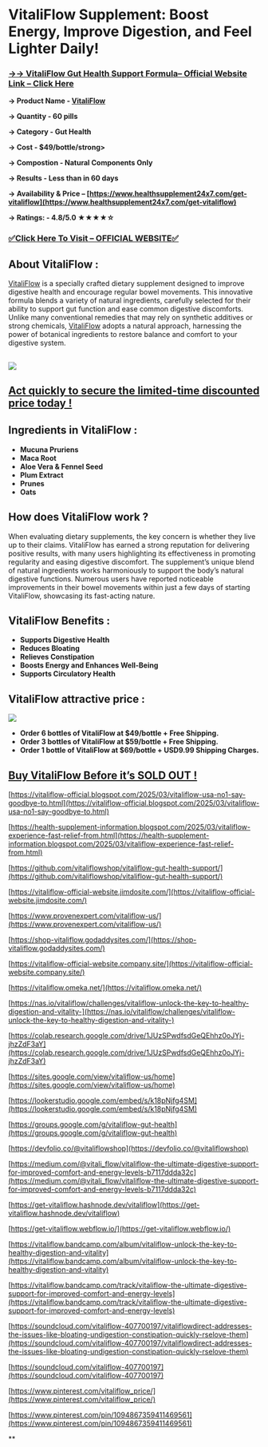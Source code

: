 # VitaliFlow Supplement: Boost Energy, Improve Digestion, and Feel Lighter Daily!

### **[→→ VitaliFlow Gut Health Support Formula– Official Website Link – Click Here](https://www.healthsupplement24x7.com/get-vitaliflow)**

**→ Product Name - [VitaliFlow](https://www.healthsupplement24x7.com/get-vitaliflow)**

**→ Quantity - 60 pills**

**→ Category - Gut Health**

**→ Cost - $49/bottle/strong>**

**→ Compostion - Natural Components Only**

**→ Results - Less than in 60 days**

**→ Availability & Price – [https://www.healthsupplement24x7.com/get-vitaliflow](https://www.healthsupplement24x7.com/get-vitaliflow)**

**→ Ratings: - 4.8/5.0 ★★★★☆**

### [✅**Click Here To Visit – OFFICIAL WEBSITE**✅](https://www.healthsupplement24x7.com/get-vitaliflow)

## **About VitaliFlow :**

[VitaliFlow](https://vitaliflow-official-website.company.site/) is a specially crafted dietary supplement designed to improve digestive health and encourage regular bowel movements. This innovative formula blends a variety of natural ingredients, carefully selected for their ability to support gut function and ease common digestive discomforts. Unlike many conventional remedies that may rely on synthetic additives or strong chemicals, [VitaliFlow](https://vitaliflow.omeka.net/) adopts a natural approach, harnessing the power of botanical ingredients to restore balance and comfort to your digestive system.

## [![](https://blogger.googleusercontent.com/img/b/R29vZ2xl/AVvXsEjCDlHMZS19r6zTXF8D2IMi9nAbD0qEjOpdp4ZTA-E24FemuAaIRjojJ5Ts6w11mDI3GhDv88b4l5o9woAOY0s-HrmfyoHJ7wF56To0jBOKBT4mVjmq08NnvGbhNw_3oAZ0Mkwaeabd8vwgrJKYkrCkVL6E04tSSr1waVYmpv8ZpElYqf4fHgo9_BWKfKQ/w640-h360/vitaliflow%20benfits.jpeg)](https://www.healthsupplement24x7.com/get-vitaliflow)

## [**Act quickly to secure the limited-time discounted price today !**](https://www.healthsupplement24x7.com/get-vitaliflow)

## **Ingredients in VitaliFlow** :

- **Mucuna Pruriens**
- **Maca Root**
- **Aloe Vera & Fennel Seed**
- **Plum Extract**
- **Prunes**
- **Oats**

## **How does VitaliFlow work ?**

When evaluating dietary supplements, the key concern is whether they live up to their claims. VitaliFlow has earned a strong reputation for delivering positive results, with many users highlighting its effectiveness in promoting regularity and easing digestive discomfort. The supplement’s unique blend of natural ingredients works harmoniously to support the body’s natural digestive functions. Numerous users have reported noticeable improvements in their bowel movements within just a few days of starting VitaliFlow, showcasing its fast-acting nature.

## **VitaliFlow Benefits :**

- **Supports Digestive Health**
- **Reduces Bloating**
- **Relieves Constipation**
- **Boosts Energy and Enhances Well-Being**
- **Supports Circulatory Health**

## **VitaliFlow attractive price :**

[![](https://blogger.googleusercontent.com/img/b/R29vZ2xl/AVvXsEg6Nai5f2VI1Rs7EaFeTvu8c6Q0NWB3uzuIAgs-6c0zNk3EU4rX5-mwSP2b1ydJWeANzwQcqxKUaygqxTjjHQcpZOvGQiP84avpDldHXvOHvNapKdGngb0w27tD5DEKKMI3wgMtl17KdSkEILXLiwc7kJ3TBYREiq_pyFTKUp5pjpJMXOOOrRkXr44FAYw/w640-h434/Vitaliflow%20Price.png)](https://www.healthsupplement24x7.com/get-vitaliflow)

- **Order 6 bottles of VitaliFlow at $49/bottle + Free Shipping.**
- **Order 3 bottles of VitaliFlow at $59/bottle + Free Shipping.**
- **Order 1 bottle of VitaliFlow at $69/bottle + USD9.99 Shipping Charges.**

## [**Buy VitaliFlow Before it’s SOLD OUT !**](https://www.healthsupplement24x7.com/get-vitaliflow)

[https://vitaliflow-official.blogspot.com/2025/03/vitaliflow-usa-no1-say-goodbye-to.html](https://vitaliflow-official.blogspot.com/2025/03/vitaliflow-usa-no1-say-goodbye-to.html)

[https://health-supplement-information.blogspot.com/2025/03/vitaliflow-experience-fast-relief-from.html](https://health-supplement-information.blogspot.com/2025/03/vitaliflow-experience-fast-relief-from.html)

[https://github.com/vitaliflowshop/vitaliflow-gut-health-support/](https://github.com/vitaliflowshop/vitaliflow-gut-health-support/)

[https://vitaliflow-official-website.jimdosite.com/](https://vitaliflow-official-website.jimdosite.com/)

[https://www.provenexpert.com/vitaliflow-us/](https://www.provenexpert.com/vitaliflow-us/)

[https://shop-vitaliflow.godaddysites.com/](https://shop-vitaliflow.godaddysites.com/)

[https://vitaliflow-official-website.company.site/](https://vitaliflow-official-website.company.site/)

[https://vitaliflow.omeka.net/](https://vitaliflow.omeka.net/)

[https://nas.io/vitaliflow/challenges/vitaliflow-unlock-the-key-to-healthy-digestion-and-vitality-](https://nas.io/vitaliflow/challenges/vitaliflow-unlock-the-key-to-healthy-digestion-and-vitality-)

[https://colab.research.google.com/drive/1JUzSPwdfsdGeQEhhz0oJYj-jhzZdF3aY](https://colab.research.google.com/drive/1JUzSPwdfsdGeQEhhz0oJYj-jhzZdF3aY)

[https://sites.google.com/view/vitaliflow-us/home](https://sites.google.com/view/vitaliflow-us/home)

[https://lookerstudio.google.com/embed/s/k18pNjfg4SM](https://lookerstudio.google.com/embed/s/k18pNjfg4SM)

[https://groups.google.com/g/vitaliflow-gut-health](https://groups.google.com/g/vitaliflow-gut-health)

[https://devfolio.co/@vitaliflowshop](https://devfolio.co/@vitaliflowshop)

[https://medium.com/@vitali_flow/vitaliflow-the-ultimate-digestive-support-for-improved-comfort-and-energy-levels-b7117ddda32c](https://medium.com/@vitali_flow/vitaliflow-the-ultimate-digestive-support-for-improved-comfort-and-energy-levels-b7117ddda32c)

[https://get-vitaliflow.hashnode.dev/vitaliflow](https://get-vitaliflow.hashnode.dev/vitaliflow)

[https://get-vitaliflow.webflow.io/](https://get-vitaliflow.webflow.io/)

[https://vitaliflow.bandcamp.com/album/vitaliflow-unlock-the-key-to-healthy-digestion-and-vitality](https://vitaliflow.bandcamp.com/album/vitaliflow-unlock-the-key-to-healthy-digestion-and-vitality)

[https://vitaliflow.bandcamp.com/track/vitaliflow-the-ultimate-digestive-support-for-improved-comfort-and-energy-levels](https://vitaliflow.bandcamp.com/track/vitaliflow-the-ultimate-digestive-support-for-improved-comfort-and-energy-levels)

[https://soundcloud.com/vitaliflow-407700197/vitaliflowdirect-addresses-the-issues-like-bloating-undigestion-constipation-quickly-rselove-them](https://soundcloud.com/vitaliflow-407700197/vitaliflowdirect-addresses-the-issues-like-bloating-undigestion-constipation-quickly-rselove-them)

[https://soundcloud.com/vitaliflow-407700197](https://soundcloud.com/vitaliflow-407700197)

[https://www.pinterest.com/vitaliflow_price/](https://www.pinterest.com/vitaliflow_price/)

[https://www.pinterest.com/pin/1094867359411469561](https://www.pinterest.com/pin/1094867359411469561)

\*\*
